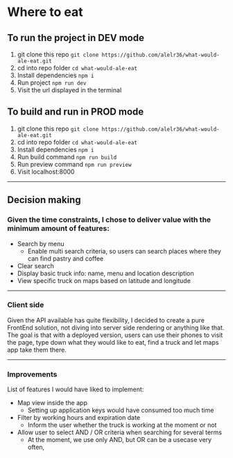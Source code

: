 # Where to eat

## To run the project in DEV mode

1. git clone this repo `git clone https://github.com/alelr36/what-would-ale-eat.git`
2. cd into repo folder `cd what-would-ale-eat`
3. Install dependencies `npm i`
4. Run project `npm run dev`
5. Visit the url displayed in the terminal

## To build and run in PROD mode

1. git clone this repo `git clone https://github.com/alelr36/what-would-ale-eat.git`
2. cd into repo folder `cd what-would-ale-eat`
3. Install dependencies `npm i`
4. Run build command `npm run build`
5. Run preview command `npm run preview`
6. Visit localhost:8000

---

## Decision making

### Given the time constraints, I chose to deliver value with the minimum amount of features:

- Search by menu
  - Enable multi search criteria, so users can search places where they can find pastry and coffee
- Clear search
- Display basic truck info: name, menu and location description
- View specific truck on maps based on latitude and longitude

---

### Client side

Given the API available has quite flexibility, I decided to create a pure FrontEnd solution, not diving into server side rendering or anything like that.
The goal is that with a deployed version, users can use their phones to visit the page, type down what they would like to eat, find a truck and let maps app take them there.

---

### Improvements

List of features I would have liked to implement:

- Map view inside the app
  - Setting up application keys would have consumed too much time
- Filter by working hours and expiration date
  - Inform the user whether the truck is working at the moment or not
- Allow user to select AND / OR criteria when searching for several terms
  - At the moment, we use only AND, but OR can be a usecase very often,
